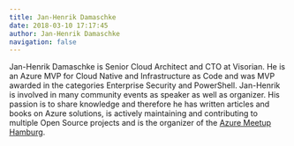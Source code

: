 ```yaml
---
title: Jan-Henrik Damaschke
date: 2018-03-10 17:17:45
author: Jan-Henrik Damaschke
navigation: false
---
```


Jan-Henrik Damaschke is Senior Cloud Architect and CTO at Visorian. He is an Azure MVP for Cloud Native and Infrastructure as Code and was MVP awarded in the categories Enterprise Security and PowerShell.
Jan-Henrik is involved in many community events as speaker as well as organizer. His passion is to share knowledge and therefore he has written articles and books on Azure solutions, is actively maintaining and contributing to multiple Open Source projects and is the organizer of the [Azure Meetup Hamburg](https://www.meetup.com/azure-meetup-hamburg/).
